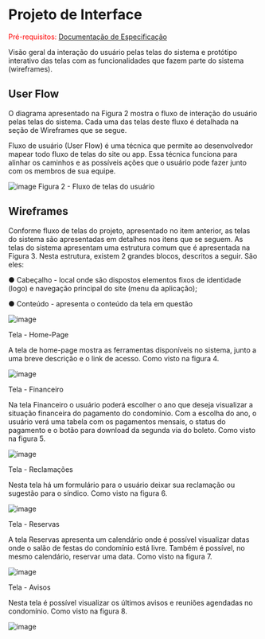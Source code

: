 
# Projeto de Interface

<span style="color:red">Pré-requisitos: <a href="2-Especificação do Projeto.md"> Documentação de Especificação</a></span>

Visão geral da interação do usuário pelas telas do sistema e protótipo interativo das telas com as funcionalidades que fazem parte do sistema (wireframes).

## User Flow

O diagrama apresentado na Figura 2 mostra o fluxo de interação do usuário pelas telas do sistema. Cada uma das telas deste fluxo é detalhada na seção de Wireframes que se segue.

Fluxo de usuário (User Flow) é uma técnica que permite ao desenvolvedor mapear todo fluxo de telas do site ou app. Essa técnica funciona para alinhar os caminhos e as possíveis ações que o usuário pode fazer junto com os membros de sua equipe.

![image](https://user-images.githubusercontent.com/105026101/198895976-567a95c4-817d-43b1-818a-1a56df6125ec.png)
Figura 2 - Fluxo de telas do usuário

## Wireframes

Conforme fluxo de telas do projeto, apresentado no item anterior, as telas do sistema são apresentadas em detalhes nos itens que se seguem. As telas do sistema apresentam uma estrutura comum que é apresentada na Figura 3. Nesta estrutura, existem 2 grandes blocos, descritos a seguir. São eles:

●	Cabeçalho - local onde são dispostos elementos fixos de identidade (logo) e navegação principal do site (menu da aplicação);

●	Conteúdo - apresenta o conteúdo da tela em questão

![image](https://user-images.githubusercontent.com/105026101/198896119-780ac999-e53d-4c9f-9cac-f132e8d1f2bd.png)

Tela - Home-Page

A tela de home-page mostra as ferramentas disponíveis no sistema, junto a uma breve descrição e o link de acesso. Como visto na figura 4.

![image](https://user-images.githubusercontent.com/105026101/198896139-256e6611-3761-4ffe-b467-1d967ebbcbee.png)

Tela - Financeiro

Na tela Financeiro o usuário poderá escolher o ano que deseja visualizar a situação financeira do pagamento do condomínio. Com a escolha do ano, o usuário verá uma tabela com os pagamentos mensais, o status do pagamento e o botão para download da segunda via do boleto. Como visto na figura 5.

![image](https://user-images.githubusercontent.com/105026101/198896162-de50fc7b-6466-4379-9b89-b3f583b2127d.png)

Tela - Reclamações

Nesta tela há um formulário para o usuário deixar sua reclamação ou sugestão para o síndico. Como visto na figura 6.

![image](https://user-images.githubusercontent.com/105026101/198896168-900ffd8a-e382-4a4c-ab76-2ff3b88fabd9.png)

Tela - Reservas

A tela Reservas apresenta um calendário onde é possível visualizar datas onde o salão de festas do condomínio está livre. Também é possível, no mesmo calendário, reservar uma data. Como visto na figura 7.

![image](https://user-images.githubusercontent.com/105026101/198896257-19f080c5-700f-44c4-8f7b-227d3b0a0d17.png)

Tela - Avisos

Nesta tela é possível visualizar os últimos avisos e reuniões agendadas no condomínio. Como visto na figura 8.

![image](https://user-images.githubusercontent.com/105026101/198896271-631f41d3-ebdf-42c8-8929-1098fd5baf6e.png)


